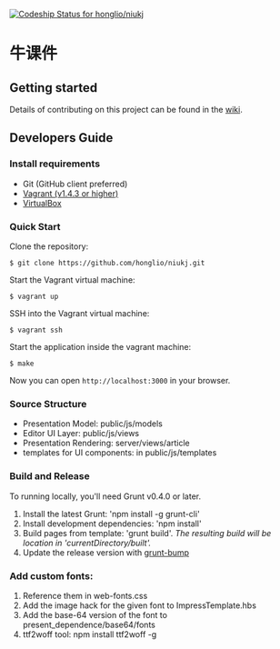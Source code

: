 [ ![Codeship Status for honglio/niukj](https://codeship.io/projects/5c4fd850-11c8-0132-a74a-029e44e44534/status)](https://codeship.io/projects/33121)

# 牛课件 #

## Getting started ##

Details of contributing on this project can be found in the [wiki](https://github.com/honglio/niukj/wiki).

## Developers Guide ##

### Install requirements

* Git (GitHub client preferred)
* [Vagrant (v1.4.3 or higher)](http://www.vagrantup.com/downloads.html)
* [VirtualBox](https://www.virtualbox.org/wiki/Downloads)

### Quick Start

Clone the repository:

```shell
$ git clone https://github.com/honglio/niukj.git
```

Start the Vagrant virtual machine:

```shell
$ vagrant up
```

SSH into the Vagrant virtual machine:

```shell
$ vagrant ssh
```

Start the application inside the vagrant machine:

```shell
$ make
```

Now you can open `http://localhost:3000` in your browser.

### Source Structure ###

* Presentation Model: public/js/models
* Editor UI Layer: public/js/views
* Presentation Rendering: server/views/article
* templates for UI components: in public/js/templates 

### Build and Release ###

To running locally, you'll need Grunt v0.4.0 or later.

1. Install the latest Grunt: 'npm install -g grunt-cli'
2. Install development dependencies: 'npm install'
3. Build pages from template: 'grunt build'. *The resulting build will be location in 'currentDirectory/built'.*
4. Update the release version with [grunt-bump](https://github.com/vojtajina/grunt-bump#usage-examples)

### Add custom fonts: ###
1. Reference them in web-fonts.css
2. Add the image hack for the given font to ImpressTemplate.hbs
3. Add the base-64 version of the font to present_dependence/base64/fonts
4. ttf2woff tool: npm install ttf2woff -g
